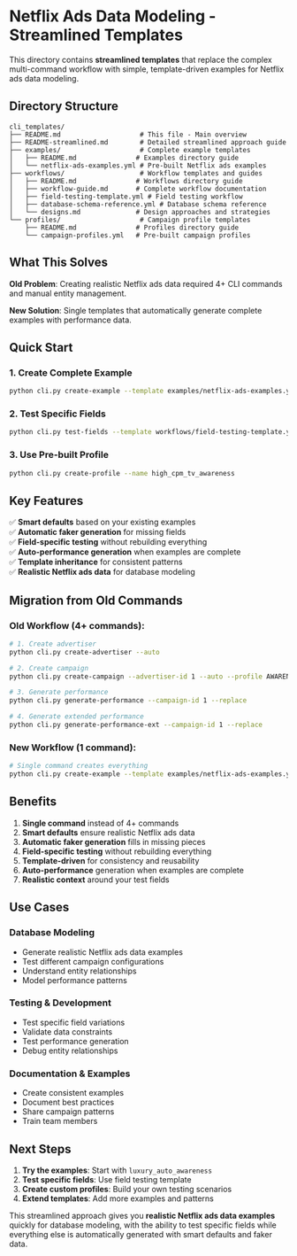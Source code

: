 # Netflix Ads Data Modeling - Streamlined Templates

This directory contains **streamlined templates** that replace the complex multi-command workflow with simple, template-driven examples for Netflix ads data modeling.

## **Directory Structure**

```
cli_templates/
├── README.md                    # This file - Main overview
├── README-streamlined.md        # Detailed streamlined approach guide
├── examples/                    # Complete example templates
│   ├── README.md               # Examples directory guide
│   └── netflix-ads-examples.yml # Pre-built Netflix ads examples
├── workflows/                   # Workflow templates and guides
│   ├── README.md               # Workflows directory guide
│   ├── workflow-guide.md       # Complete workflow documentation
│   ├── field-testing-template.yml # Field testing workflow
│   ├── database-schema-reference.yml # Database schema reference
│   └── designs.md              # Design approaches and strategies
└── profiles/                    # Campaign profile templates
    ├── README.md               # Profiles directory guide
    └── campaign-profiles.yml   # Pre-built campaign profiles
```

## **What This Solves**

**Old Problem**: Creating realistic Netflix ads data required 4+ CLI commands and manual entity management.

**New Solution**: Single templates that automatically generate complete examples with performance data.

## **Quick Start**

### **1. Create Complete Example**
```bash
python cli.py create-example --template examples/netflix-ads-examples.yml --example luxury_auto_awareness
```

### **2. Test Specific Fields**
```bash
python cli.py test-fields --template workflows/field-testing-template.yml --focus "campaign.target_cpm"
```

### **3. Use Pre-built Profile**
```bash
python cli.py create-profile --name high_cpm_tv_awareness
```

## **Key Features**

✅ **Smart defaults** based on your existing examples  
✅ **Automatic faker generation** for missing fields  
✅ **Field-specific testing** without rebuilding everything  
✅ **Auto-performance generation** when examples are complete  
✅ **Template inheritance** for consistent patterns  
✅ **Realistic Netflix ads data** for database modeling  

## **Migration from Old Commands**

### **Old Workflow (4+ commands):**
```bash
# 1. Create advertiser
python cli.py create-advertiser --auto

# 2. Create campaign
python cli.py create-campaign --advertiser-id 1 --auto --profile AWARENESS

# 3. Generate performance
python cli.py generate-performance --campaign-id 1 --replace

# 4. Generate extended performance
python cli.py generate-performance-ext --campaign-id 1 --replace
```

### **New Workflow (1 command):**
```bash
# Single command creates everything
python cli.py create-example --template examples/netflix-ads-examples.yml --example luxury_auto_awareness
```

## **Benefits**

1. **Single command** instead of 4+ commands
2. **Smart defaults** ensure realistic Netflix ads data
3. **Automatic faker generation** fills in missing pieces
4. **Field-specific testing** without rebuilding everything
5. **Template-driven** for consistency and reusability
6. **Auto-performance** generation when examples are complete
7. **Realistic context** around your test fields

## **Use Cases**

### **Database Modeling**
- Generate realistic Netflix ads data examples
- Test different campaign configurations
- Understand entity relationships
- Model performance patterns

### **Testing & Development**
- Test specific field variations
- Validate data constraints
- Test performance generation
- Debug entity relationships

### **Documentation & Examples**
- Create consistent examples
- Document best practices
- Share campaign patterns
- Train team members

## **Next Steps**

1. **Try the examples**: Start with `luxury_auto_awareness`
2. **Test specific fields**: Use field testing template
3. **Create custom profiles**: Build your own testing scenarios
4. **Extend templates**: Add more examples and patterns

This streamlined approach gives you **realistic Netflix ads data examples** quickly for database modeling, with the ability to test specific fields while everything else is automatically generated with smart defaults and faker data.

